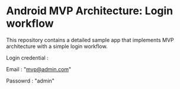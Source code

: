 # Android MVP Architecture: Login workflow

This repository contains a detailed sample app that implements MVP architecture with a simple login workflow.

Login credential :

Email : "mvp@admin.com"

Passowrd : "admin"

